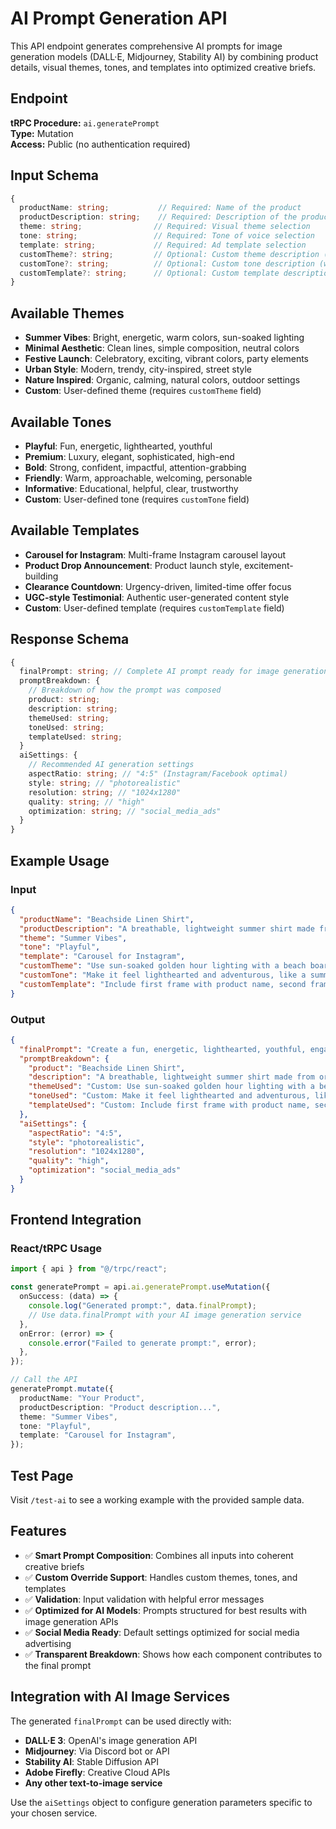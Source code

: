# AI Prompt Generation API

This API endpoint generates comprehensive AI prompts for image generation models (DALL·E, Midjourney, Stability AI) by combining product details, visual themes, tones, and templates into optimized creative briefs.

## Endpoint

**tRPC Procedure:** `ai.generatePrompt`  
**Type:** Mutation  
**Access:** Public (no authentication required)

## Input Schema

```typescript
{
  productName: string;           // Required: Name of the product
  productDescription: string;    // Required: Description of the product
  theme: string;                // Required: Visual theme selection
  tone: string;                 // Required: Tone of voice selection
  template: string;             // Required: Ad template selection
  customTheme?: string;         // Optional: Custom theme description (when theme = "Custom")
  customTone?: string;          // Optional: Custom tone description (when tone = "Custom")
  customTemplate?: string;      // Optional: Custom template description (when template = "Custom")
}
```

## Available Themes

- **Summer Vibes**: Bright, energetic, warm colors, sun-soaked lighting
- **Minimal Aesthetic**: Clean lines, simple composition, neutral colors
- **Festive Launch**: Celebratory, exciting, vibrant colors, party elements
- **Urban Style**: Modern, trendy, city-inspired, street style
- **Nature Inspired**: Organic, calming, natural colors, outdoor settings
- **Custom**: User-defined theme (requires `customTheme` field)

## Available Tones

- **Playful**: Fun, energetic, lighthearted, youthful
- **Premium**: Luxury, elegant, sophisticated, high-end
- **Bold**: Strong, confident, impactful, attention-grabbing
- **Friendly**: Warm, approachable, welcoming, personable
- **Informative**: Educational, helpful, clear, trustworthy
- **Custom**: User-defined tone (requires `customTone` field)

## Available Templates

- **Carousel for Instagram**: Multi-frame Instagram carousel layout
- **Product Drop Announcement**: Product launch style, excitement-building
- **Clearance Countdown**: Urgency-driven, limited-time offer focus
- **UGC-style Testimonial**: Authentic user-generated content style
- **Custom**: User-defined template (requires `customTemplate` field)

## Response Schema

```typescript
{
  finalPrompt: string; // Complete AI prompt ready for image generation
  promptBreakdown: {
    // Breakdown of how the prompt was composed
    product: string;
    description: string;
    themeUsed: string;
    toneUsed: string;
    templateUsed: string;
  }
  aiSettings: {
    // Recommended AI generation settings
    aspectRatio: string; // "4:5" (Instagram/Facebook optimal)
    style: string; // "photorealistic"
    resolution: string; // "1024x1280"
    quality: string; // "high"
    optimization: string; // "social_media_ads"
  }
}
```

## Example Usage

### Input

```json
{
  "productName": "Beachside Linen Shirt",
  "productDescription": "A breathable, lightweight summer shirt made from organic linen. Perfect for coastal getaways.",
  "theme": "Summer Vibes",
  "tone": "Playful",
  "template": "Carousel for Instagram",
  "customTheme": "Use sun-soaked golden hour lighting with a beach boardwalk in the background",
  "customTone": "Make it feel lighthearted and adventurous, like a summer memory",
  "customTemplate": "Include first frame with product name, second frame with lifestyle shot, and third frame with bold CTA"
}
```

### Output

```json
{
  "finalPrompt": "Create a fun, energetic, lighthearted, youthful, engaging advertisement featuring \"Beachside Linen Shirt\" — A breathable, lightweight summer shirt made from organic linen. Perfect for coastal getaways. \n\nVisual Style: Use sun-soaked golden hour lighting with a beach boardwalk in the background. The overall aesthetic should be use sun-soaked golden hour lighting with a beach boardwalk in the background.\n\nTone & Messaging: The advertisement should feel make it feel lighthearted and adventurous, like a summer memory. \n\nFormat & Layout: Include first frame with product name, second frame with lifestyle shot, and third frame with bold CTA. \n\nKey Requirements:\n- Product name \"Beachside Linen Shirt\" should be prominently featured\n- Highlight the key benefits: A breathable, lightweight summer shirt made from organic linen. Perfect for coastal getaways.\n- Maintain a make it feel lighthearted and adventurous, like a summer memory tone throughout\n- Use use sun-soaked golden hour lighting with a beach boardwalk in the background visual elements\n- Optimize for include first frame with product name, second frame with lifestyle shot, and third frame with bold cta\n- Ensure the design is eye-catching and conversion-focused\n- Include clear call-to-action elements\n- Make it suitable for social media advertising\n\nStyle: photorealistic, high-quality, professional advertising photography, optimized for digital marketing.",
  "promptBreakdown": {
    "product": "Beachside Linen Shirt",
    "description": "A breathable, lightweight summer shirt made from organic linen. Perfect for coastal getaways.",
    "themeUsed": "Custom: Use sun-soaked golden hour lighting with a beach boardwalk in the background",
    "toneUsed": "Custom: Make it feel lighthearted and adventurous, like a summer memory",
    "templateUsed": "Custom: Include first frame with product name, second frame with lifestyle shot, and third frame with bold CTA"
  },
  "aiSettings": {
    "aspectRatio": "4:5",
    "style": "photorealistic",
    "resolution": "1024x1280",
    "quality": "high",
    "optimization": "social_media_ads"
  }
}
```

## Frontend Integration

### React/tRPC Usage

```typescript
import { api } from "@/trpc/react";

const generatePrompt = api.ai.generatePrompt.useMutation({
  onSuccess: (data) => {
    console.log("Generated prompt:", data.finalPrompt);
    // Use data.finalPrompt with your AI image generation service
  },
  onError: (error) => {
    console.error("Failed to generate prompt:", error);
  },
});

// Call the API
generatePrompt.mutate({
  productName: "Your Product",
  productDescription: "Product description...",
  theme: "Summer Vibes",
  tone: "Playful",
  template: "Carousel for Instagram",
});
```

## Test Page

Visit `/test-ai` to see a working example with the provided sample data.

## Features

- ✅ **Smart Prompt Composition**: Combines all inputs into coherent creative briefs
- ✅ **Custom Override Support**: Handles custom themes, tones, and templates
- ✅ **Validation**: Input validation with helpful error messages
- ✅ **Optimized for AI Models**: Prompts structured for best results with image generation APIs
- ✅ **Social Media Ready**: Default settings optimized for social media advertising
- ✅ **Transparent Breakdown**: Shows how each component contributes to the final prompt

## Integration with AI Image Services

The generated `finalPrompt` can be used directly with:

- **DALL·E 3**: OpenAI's image generation API
- **Midjourney**: Via Discord bot or API
- **Stability AI**: Stable Diffusion API
- **Adobe Firefly**: Creative Cloud APIs
- **Any other text-to-image service**

Use the `aiSettings` object to configure generation parameters specific to your chosen service.
